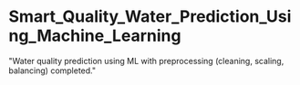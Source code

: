 # Smart_Quality_Water_Prediction_Using_Machine_Learning
"Water quality prediction using ML with preprocessing (cleaning, scaling, balancing) completed."
